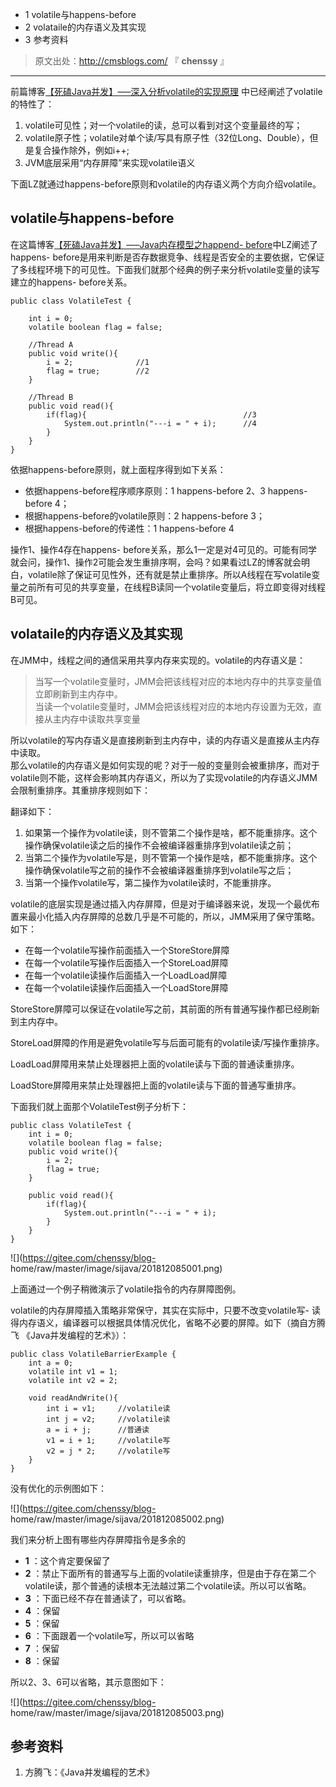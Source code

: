   * 1 volatile与happens-before
  * 2 volataile的内存语义及其实现
  * 3 参考资料

> 原文出处：<http://cmsblogs.com/> 『 **chenssy** 』

* * *

前篇博客[【死磕Java并发】—–深入分析volatile的实现原理](http://cmsblogs.com/?p=2092)
中已经阐述了volatile的特性了：

  1. volatile可见性；对一个volatile的读，总可以看到对这个变量最终的写；
  2. volatile原子性；volatile对单个读/写具有原子性（32位Long、Double），但是复合操作除外，例如i++;
  3. JVM底层采用“内存屏障”来实现volatile语义

下面LZ就通过happens-before原则和volatile的内存语义两个方向介绍volatile。

## volatile与happens-before

在这篇博客[【死磕Java并发】—–Java内存模型之happend-
before](http://cmsblogs.com/?p=2102)中LZ阐述了happens-
before是用来判断是否存数据竞争、线程是否安全的主要依据，它保证了多线程环境下的可见性。下面我们就那个经典的例子来分析volatile变量的读写建立的happens-
before关系。

    
    
    public class VolatileTest {
    
        int i = 0;
        volatile boolean flag = false;
    
        //Thread A
        public void write(){
            i = 2;              //1
            flag = true;        //2
        }
    
        //Thread B
        public void read(){
            if(flag){                                   //3
                System.out.println("---i = " + i);      //4
            }
        }
    }
    

依据happens-before原则，就上面程序得到如下关系：

  * 依据happens-before程序顺序原则：1 happens-before 2、3 happens-before 4；
  * 根据happens-before的volatile原则：2 happens-before 3；
  * 根据happens-before的传递性：1 happens-before 4

操作1、操作4存在happens-
before关系，那么1一定是对4可见的。可能有同学就会问，操作1、操作2可能会发生重排序啊，会吗？如果看过LZ的博客就会明白，volatile除了保证可见性外，还有就是禁止重排序。所以A线程在写volatile变量之前所有可见的共享变量，在线程B读同一个volatile变量后，将立即变得对线程B可见。

## volataile的内存语义及其实现

在JMM中，线程之间的通信采用共享内存来实现的。volatile的内存语义是：

> 当写一个volatile变量时，JMM会把该线程对应的本地内存中的共享变量值立即刷新到主内存中。  
>  当读一个volatile变量时，JMM会把该线程对应的本地内存设置为无效，直接从主内存中读取共享变量

所以volatile的写内存语义是直接刷新到主内存中，读的内存语义是直接从主内存中读取。  
那么volatile的内存语义是如何实现的呢？对于一般的变量则会被重排序，而对于volatile则不能，这样会影响其内存语义，所以为了实现volatile的内存语义JMM会限制重排序。其重排序规则如下：

翻译如下：

  1. 如果第一个操作为volatile读，则不管第二个操作是啥，都不能重排序。这个操作确保volatile读之后的操作不会被编译器重排序到volatile读之前；
  2. 当第二个操作为volatile写是，则不管第一个操作是啥，都不能重排序。这个操作确保volatile写之前的操作不会被编译器重排序到volatile写之后；
  3. 当第一个操作volatile写，第二操作为volatile读时，不能重排序。

volatile的底层实现是通过插入内存屏障，但是对于编译器来说，发现一个最优布置来最小化插入内存屏障的总数几乎是不可能的，所以，JMM采用了保守策略。如下：

  * 在每一个volatile写操作前面插入一个StoreStore屏障
  * 在每一个volatile写操作后面插入一个StoreLoad屏障
  * 在每一个volatile读操作后面插入一个LoadLoad屏障
  * 在每一个volatile读操作后面插入一个LoadStore屏障

StoreStore屏障可以保证在volatile写之前，其前面的所有普通写操作都已经刷新到主内存中。

StoreLoad屏障的作用是避免volatile写与后面可能有的volatile读/写操作重排序。

LoadLoad屏障用来禁止处理器把上面的volatile读与下面的普通读重排序。

LoadStore屏障用来禁止处理器把上面的volatile读与下面的普通写重排序。

下面我们就上面那个VolatileTest例子分析下：

    
    
    public class VolatileTest {
        int i = 0;
        volatile boolean flag = false;
        public void write(){
            i = 2;
            flag = true;
        }
    
        public void read(){
            if(flag){
                System.out.println("---i = " + i);
            }
        }
    }
    

![](https://gitee.com/chenssy/blog-
home/raw/master/image/sijava/201812085001.png)

上面通过一个例子稍微演示了volatile指令的内存屏障图例。

volatile的内存屏障插入策略非常保守，其实在实际中，只要不改变volatile写-
读得内存语义，编译器可以根据具体情况优化，省略不必要的屏障。如下（摘自方腾飞 《Java并发编程的艺术》）：

    
    
    public class VolatileBarrierExample {
        int a = 0;
        volatile int v1 = 1;
        volatile int v2 = 2;
    
        void readAndWrite(){
            int i = v1;     //volatile读
            int j = v2;     //volatile读
            a = i + j;      //普通读
            v1 = i + 1;     //volatile写
            v2 = j * 2;     //volatile写
        }
    }
    

没有优化的示例图如下：

![](https://gitee.com/chenssy/blog-
home/raw/master/image/sijava/201812085002.png)

我们来分析上图有哪些内存屏障指令是多余的

  * **1** ：这个肯定要保留了
  * **2** ：禁止下面所有的普通写与上面的volatile读重排序，但是由于存在第二个volatile读，那个普通的读根本无法越过第二个volatile读。所以可以省略。
  * **3** ：下面已经不存在普通读了，可以省略。
  * **4** ：保留
  * **5** ：保留
  * **6** ：下面跟着一个volatile写，所以可以省略
  * **7** ：保留
  * **8** ：保留

所以2、3、6可以省略，其示意图如下：

![](https://gitee.com/chenssy/blog-
home/raw/master/image/sijava/201812085003.png)

## 参考资料

  1. 方腾飞：《Java并发编程的艺术》

